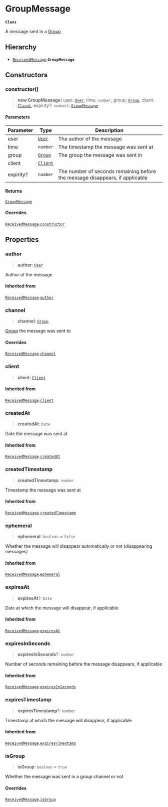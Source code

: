 # GroupMessage

**`Class`**

A message sent in a [Group](class.group.md)

## Hierarchy

* [`ReceivedMessage`](class.receivedmessage.md).**`GroupMessage`**

## Constructors

### constructor()

> **new GroupMessage**( user: [`User`](class.user.md), time: `number`, group: [`Group`](class.group.md), client: [`Client`](class.client.md), expirity?: `number`): [`GroupMessage`](class.groupmessage.md)

#### Parameters

| Parameter | Type                        | Description                                                                  |
| --------- | --------------------------- | ---------------------------------------------------------------------------- |
| user      | [`User`](class.user.md)     | The author of the message                                                    |
| time      | `number`                    | The timestamp the message was sent at                                        |
| group     | [`Group`](class.group.md)   | The group the message was sent in                                            |
| client    | [`Client`](class.client.md) |                                                                              |
| expirity? | `number`                    | The number of seconds remaining before the message disappears, if applicable |

#### Returns

[`GroupMessage`](class.groupmessage.md)

#### Overrides

[`ReceivedMessage`](class.receivedmessage.md).[`constructor`](class.receivedmessage.md#constructor)

## Properties

### author

> **author**: [`User`](class.user.md)

Author of the message

#### Inherited from

[`ReceivedMessage`](class.receivedmessage.md).[`author`](class.receivedmessage.md#author)

### channel

> **channel**: [`Group`](class.group.md)

[Group](class.group.md) the message was sent to

#### Overrides

[`ReceivedMessage`](class.receivedmessage.md).[`channel`](class.receivedmessage.md#channel)

### client

> **client**: [`Client`](class.client.md)

#### Inherited from

[`ReceivedMessage`](class.receivedmessage.md).[`client`](class.receivedmessage.md#client)

### createdAt

> **createdAt**: `Date`

Date the message was sent at

#### Inherited from

[`ReceivedMessage`](class.receivedmessage.md).[`createdAt`](class.receivedmessage.md#createdat)

### createdTimestamp

> **createdTimestamp**: `number`

Timestamp the message was sent at

#### Inherited from

[`ReceivedMessage`](class.receivedmessage.md).[`createdTimestamp`](class.receivedmessage.md#createdtimestamp)

### ephemeral

> **ephemeral**: `boolean` = `false`

Whether the message will disappear automatically or not (disappearing messages)

#### Inherited from

[`ReceivedMessage`](class.receivedmessage.md).[`ephemeral`](class.receivedmessage.md#ephemeral)

### expiresAt

> **expiresAt**?: `Date`

Date at which the message will disappear, if applicable

#### Inherited from

[`ReceivedMessage`](class.receivedmessage.md).[`expiresAt`](class.receivedmessage.md#expiresat)

### expiresInSeconds

> **expiresInSeconds**?: `number`

Number of seconds remaining before the message disappears, if applicable

#### Inherited from

[`ReceivedMessage`](class.receivedmessage.md).[`expiresInSeconds`](class.receivedmessage.md#expiresinseconds)

### expiresTimestamp

> **expiresTimestamp**?: `number`

Timestamp at which the message will disappear, if applicable

#### Inherited from

[`ReceivedMessage`](class.receivedmessage.md).[`expiresTimestamp`](class.receivedmessage.md#expirestimestamp)

### isGroup

> **isGroup**: `boolean` = `true`

Whether the message was sent in a group channel or not

#### Overrides

[`ReceivedMessage`](class.receivedmessage.md).[`isGroup`](class.receivedmessage.md#isgroup)
